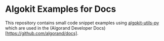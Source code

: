# Algokit Examples for Docs

This repository contains small code snippet examples using [algokit-utils-py](https://github.com/algorandfoundation/algokit-utils-py) which are used in the (Algorand Developer Docs)[https://github.com/algorand/docs].
